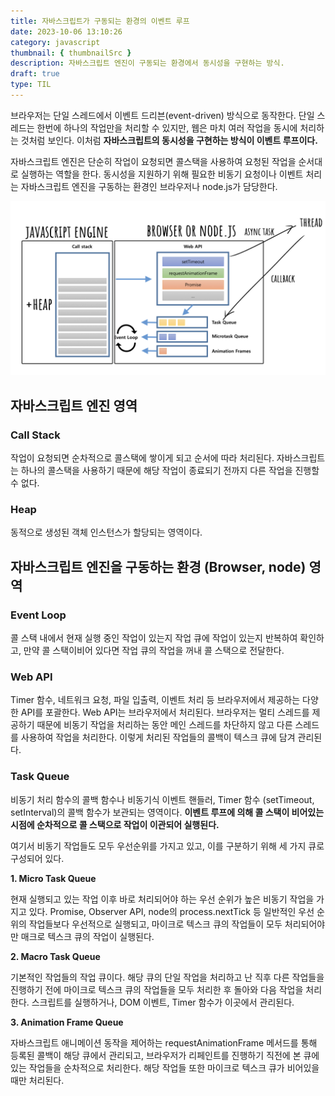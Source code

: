 ```yaml
---
title: 자바스크립트가 구동되는 환경의 이벤트 루프
date: 2023-10-06 13:10:26
category: javascript
thumbnail: { thumbnailSrc }
description: 자바스크립트 엔진이 구동되는 환경에서 동시성을 구현하는 방식.
draft: true
type: TIL
---
```


브라우저는 단일 스레드에서 이벤트 드리븐(event-driven) 방식으로 동작한다. 단일 스레드는 한번에 하나의 작업만을 처리할 수 있지만, 웹은 마치 여러 작업을
동시에 처리하는 것처럼 보인다. 이처럼 **자바스크립트의 동시성을 구현하는 방식이 이벤트 루프이다.**

자바스크립트 엔진은 단순히 작업이 요청되면 콜스택을 사용하여 요청된 작업을 순서대로 실행하는 역할을 한다. 동시성을 지원하기 위해 필요한 비동기 요청이나 이벤트
처리는 자바스크립트 엔진을 구동하는 환경인 브라우저나 node.js가 담당한다.

![이벤트 루프의 구조](./images/event-loop/event-loop.png)

## 자바스크립트 엔진 영역

### Call Stack

작업이 요청되면 순차적으로 콜스택에 쌓이게 되고 순서에 따라 처리된다. 자바스크립트는 하나의 콜스택을 사용하기 때문에 해당 작업이 종료되기 전까지 다른 작업을
진행할 수 없다.

### Heap

동적으로 생성된 객체 인스턴스가 할당되는 영역이다.

## 자바스크립트 엔진을 구동하는 환경 (Browser, node) 영역

### Event Loop

콜 스택 내에서 현재 실행 중인 작업이 있는지 작업 큐에 작업이 있는지 반복하여 확인하고, 만약 콜 스택이비어 있다면 작업 큐의 작업을 꺼내 콜 스택으로 전달한다.

### Web API

Timer 함수, 네트워크 요청, 파일 입출력, 이벤트 처리 등 브라우저에서 제공하는 다양한 API를 포괄한다. Web API는 브라우저에서 처리된다.
브라우저는 멀티 스레드를 제공하기 때문에 비동기 작업을 처리하는 동안 메인 스레드를 차단하지 않고 다른 스레드를 사용하여 작업을 처리한다. 이렇게 처리된 작업들의
콜백이 텍스크 큐에 담겨 관리된다.

### Task Queue

비동기 처리 함수의 콜백 함수나 비동기식 이벤트 핸들러, Timer 함수 (setTimeout, setInterval)의 콜백 함수가 보관되는 영역이다. **이벤트 루프에 의해
콜 스택이 비어있는 시점에 순차적으로 콜 스택으로 작업이 이관되어 실행된다.**

여기서 비동기 작업들도 모두 우선순위를 가지고 있고, 이를 구분하기 위해 세 가지 큐로 구성되어 있다.

**1. Micro Task Queue**

현재 실행되고 있는 작업 이후 바로 처리되어야 하는 우선 순위가 높은 비동기 작업을 가지고 있다. Promise, Observer API, node의 process.nextTick 등
일반적인 우선 순위의 작업들보다 우선적으로 실행되고, 마이크로 텍스크 큐의 작업들이 모두 처리되어야만 매크로 텍스크 큐의 작업이 실행된다.

**2. Macro Task Queue**

기본적인 작업들의 작업 큐이다. 해당 큐의 단일 작업을 처리하고 난 직후 다른 작업들을 진행하기 전에 마이크로 텍스크 큐의 작업들을 모두 처리한 후 돌아와 다음 작업을
처리한다. 스크립트를 실행하거나, DOM 이벤트, Timer 함수가 이곳에서 관리된다.

**3. Animation Frame Queue**

자바스크립트 애니메이션 동작을 제어하는 requestAnimationFrame 메서드를 통해 등록된 콜백이 해당 큐에서 관리되고,
브라우저가 리페인트를 진행하기 직전에 본 큐에 있는 작업들을 순차적으로 처리한다. 해당 작업들 또한 마이크로 텍스크 큐가 비어있을 때만 처리된다.
